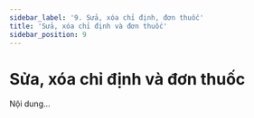 ```yaml
---
sidebar_label: '9. Sửa, xóa chỉ định, đơn thuốc'
title: 'Sửa, xóa chỉ định và đơn thuốc'
sidebar_position: 9
---
```

# Sửa, xóa chỉ định và đơn thuốc
Nội dung...